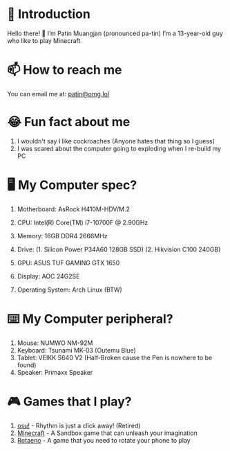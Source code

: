 # 🙏 Introduction

Hello there! 👋 I’m Patin Muangjan (pronounced pa-tin) I’m a 13-year-old guy who like to play Minecraft

# 📫 How to reach me

You can email me at: [patin@omg.lol](mailto:patin@omg.lol)

# 😂 Fun fact about me

1. I wouldn't say I like cockroaches (Anyone hates that thing so I guess)
2. I was scared about the computer going to exploding when I re-build my PC

# 🖥️ My Computer spec?

1. Motherboard: AsRock H410M-HDV/M.2
2. CPU: Intel(R) Core(TM) i7-10700F @ 2.90GHz
3. Memory: 16GB DDR4 2666MHz

4. Drive: (1. Silicon Power P34A60 128GB SSD) (2. Hikvision C100 240GB)

6. GPU: ASUS TUF GAMING GTX 1650
7. Display: AOC 24G2SE
8. Operating System: Arch Linux (BTW)

# ⌨️ My Computer peripheral?

1. Mouse: NUMWO NM-92M
2. Keyboard: Tsunami MK-03 (Outemu Blue)
3. Tablet: VEIKK S640 V2 (Half-Broken cause the Pen is nowhere to be found)
4. Speaker: Primaxx Speaker

# 🎮 Games that I play?

1. [osu!](http://osu.ppy.sh) - Rhythm is just a click away! (Retired)
2. [Minecraft](https://minecraft.net) - A Sandbox game that can unleash your imagination
3. [Rotaeno](https://rotaeno.com) - A game that you need to rotate your phone to play
